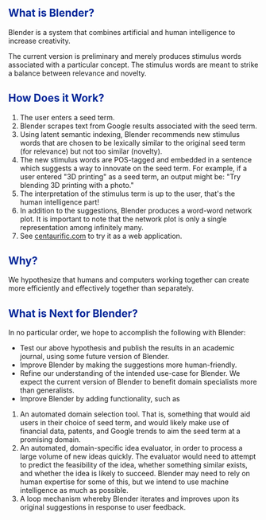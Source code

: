 ## <span style = "color:#002699">What is Blender? </span>
Blender is a system that combines artificial and human intelligence to increase creativity.  

The current version is preliminary and merely produces stimulus words associated with a particular concept.  The stimulus words are meant to strike a balance between relevance and novelty.

## <span style = "color:#002699">How Does it Work? </span>

1. The user enters a seed term.
2. Blender scrapes text from Google results associated with the seed term.
3. Using latent semantic indexing, Blender recommends new stimulus words that are chosen to be lexically similar to the original seed term (for relevance) but not too similar (novelty).  
4. The new stimulus words are POS-tagged and embedded in a sentence which suggests a way to innovate on the seed term.  For example, if a user entered "3D printing" as a seed term, an output might be: "Try blending 3D printing with a photo."
5. The interpretation of the stimulus term is up to the user, that's the human intelligence part!
6. In addition to the suggestions, Blender produces a word-word network plot.  It is important to note that the network plot is only a single representation among infinitely many.
7. See [centaurific.com](https://centaurific.com/blender) to try it as a web application.


## <span style = "color:#002699">Why? </span>
We hypothesize that humans and computers working together can create more efficiently and effectively together than separately.  

## <span style = "color:#002699">What is Next for Blender? </span>
In no particular order, we hope to accomplish the following with Blender:

* Test our above hypothesis and publish the results in an academic journal, using some future version of Blender.
*  Improve Blender by making the suggestions more human-friendly.
*  Refine our understanding of the intended use-case for Blender.  We expect the current version of Blender to benefit domain specialists more than generalists.
*  Improve Blender by adding functionality, such as 
  1. An automated domain selection tool.  That is, something that would aid users in their choice of seed term, and would likely make use of financial data, patents, and Google trends to aim the seed term at a promising domain.
  2. An automated, domain-specific idea evaluator, in order to process a large volume of new ideas quickly.  The evaluator would need to attempt to predict the feasibility of the idea, whether something similar exists, and whether the idea is likely to succeed.  Blender may need to rely on human expertise for some of this, but we intend to use machine intelligence as much as possible.
  3. A loop mechanism whereby Blender iterates and improves upon its original suggestions in response to user feedback.
